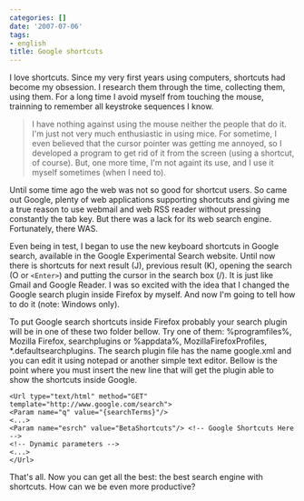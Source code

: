 ```yaml
---
categories: []
date: '2007-07-06'
tags:
- english
title: Google shortcuts
---
```


I love shortcuts. Since my very first years using computers, shortcuts had become my obsession. I research them through the time, collecting them, using them. For a long time I avoid myself from touching the mouse, trainning to remember all keystroke sequences I know.

> I have nothing against using the mouse neither the people that do it. I'm just not very much enthusiastic in using mice. For sometime, I even believed that the cursor pointer was getting me annoyed, so I developed a program to get rid of it from the screen (using a shortcut, of course). But, one more time, I'm not againt its use, and I use it myself sometimes (when I need to).

Until some time ago the web was not so good for shortcut users. So came out Google, plenty of web applications supporting shortcuts and giving me a true reason to use webmail and web RSS reader without pressing constantly the tab key. But there was a lack for its web search engine. Fortunately, there WAS.

Even being in test, I began to use the new keyboard shortcuts in Google search, available in the Google Experimental Search website. Until now there is shortcuts for next result (J), previous result (K), opening the search (O or `<Enter>`) and putting the cursor in the search box (/). It is just like Gmail and Google Reader. I was so excited with the idea that I changed the Google search plugin inside Firefox by myself. And now I'm going to tell how to do it (note: Windows only).

To put Google search shortcuts inside Firefox probably your search plugin will be in one of these two folder bellow. Try one of them: %programfiles%, Mozilla Firefox, searchplugins or %appdata%, MozillaFirefoxProfiles, *.defaultsearchplugins. The search plugin file has the name google.xml and you can edit it using notepad or another simple text editor. Bellow is the point where you must insert the new line that will get the plugin able to show the shortcuts inside Google.

    <Url type="text/html" method="GET" template="http://www.google.com/search">
    <Param name="q" value="{searchTerms}"/>
    <...>
    <Param name="esrch" value="BetaShortcuts"/> <!-- Google Shortcuts Here -->
    <!-- Dynamic parameters -->
    <...>
    </Url>

That's all. Now you can get all the best: the best search engine with shortcuts. How can we be even more productive?